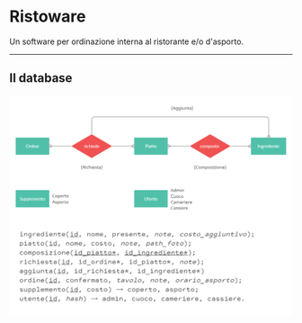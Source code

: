 # Ristoware
Un software per ordinazione interna al ristorante e/o d'asporto.

---

## Il database
![Database diagram](./database.png)

